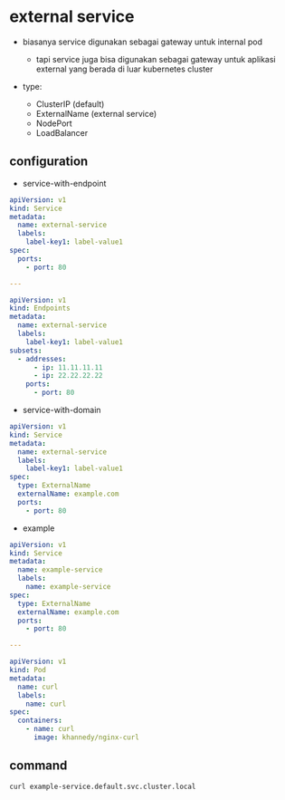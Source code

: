 # external service
- biasanya service digunakan sebagai gateway untuk internal pod
    - tapi service juga bisa digunakan sebagai gateway untuk aplikasi external yang berada di luar kubernetes cluster

- type:
    - ClusterIP (default)
    - ExternalName (external service)
    - NodePort
    - LoadBalancer

## configuration
- service-with-endpoint
```yaml
apiVersion: v1
kind: Service
metadata:
  name: external-service
  labels:
    label-key1: label-value1
spec:
  ports:
    - port: 80

---

apiVersion: v1
kind: Endpoints
metadata:
  name: external-service
  labels:
    label-key1: label-value1
subsets:
  - addresses:
      - ip: 11.11.11.11
      - ip: 22.22.22.22
    ports:
      - port: 80
```

- service-with-domain
```yaml
apiVersion: v1
kind: Service
metadata:
  name: external-service
  labels:
    label-key1: label-value1
spec:
  type: ExternalName
  externalName: example.com
  ports:
    - port: 80
```

- example
```yaml
apiVersion: v1
kind: Service
metadata:
  name: example-service
  labels:
    name: example-service
spec:
  type: ExternalName
  externalName: example.com
  ports:
    - port: 80

---

apiVersion: v1
kind: Pod
metadata:
  name: curl
  labels:
    name: curl
spec:
  containers:
    - name: curl
      image: khannedy/nginx-curl
```

## command
```sh
curl example-service.default.svc.cluster.local
```